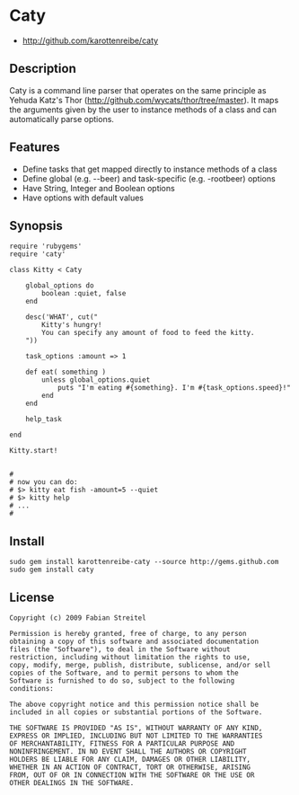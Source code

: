 # Caty #

*   http://github.com/karottenreibe/caty


## Description ##

Caty is a command line parser that operates on the same
principle as Yehuda Katz's Thor (http://github.com/wycats/thor/tree/master).
It maps the arguments given by the user to instance methods of a class
and can automatically parse options.


## Features ##

* Define tasks that get mapped directly to instance methods of a class
* Define global (e.g. --beer) and task-specific (e.g. -rootbeer) options
* Have String, Integer and Boolean options
* Have options with default values


## Synopsis ##

    require 'rubygems'
    require 'caty'

    class Kitty < Caty

        global_options do
            boolean :quiet, false
        end

        desc('WHAT', cut("
            Kitty's hungry!
            You can specify any amount of food to feed the kitty.
        "))

        task_options :amount => 1

        def eat( something )
            unless global_options.quiet
                puts "I'm eating #{something}. I'm #{task_options.speed}!"
            end
        end

        help_task

    end

    Kitty.start!


    #
    # now you can do:
    # $> kitty eat fish -amount=5 --quiet
    # $> kitty help
    # ...
    #



## Install ##

    sudo gem install karottenreibe-caty --source http://gems.github.com
    sudo gem install caty


## License ##

    Copyright (c) 2009 Fabian Streitel

    Permission is hereby granted, free of charge, to any person
    obtaining a copy of this software and associated documentation
    files (the "Software"), to deal in the Software without
    restriction, including without limitation the rights to use,
    copy, modify, merge, publish, distribute, sublicense, and/or sell
    copies of the Software, and to permit persons to whom the
    Software is furnished to do so, subject to the following
    conditions:

    The above copyright notice and this permission notice shall be
    included in all copies or substantial portions of the Software.

    THE SOFTWARE IS PROVIDED "AS IS", WITHOUT WARRANTY OF ANY KIND,
    EXPRESS OR IMPLIED, INCLUDING BUT NOT LIMITED TO THE WARRANTIES
    OF MERCHANTABILITY, FITNESS FOR A PARTICULAR PURPOSE AND
    NONINFRINGEMENT. IN NO EVENT SHALL THE AUTHORS OR COPYRIGHT
    HOLDERS BE LIABLE FOR ANY CLAIM, DAMAGES OR OTHER LIABILITY,
    WHETHER IN AN ACTION OF CONTRACT, TORT OR OTHERWISE, ARISING
    FROM, OUT OF OR IN CONNECTION WITH THE SOFTWARE OR THE USE OR
    OTHER DEALINGS IN THE SOFTWARE.

